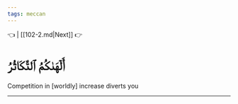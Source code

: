 ```yaml
---
tags: meccan
---
```


👈  | [[102-2.md|Next]] 👉

# أَلۡهَىٰكُمُ ٱلتَّكَاثُرُ

Competition in [worldly] increase diverts you

---

